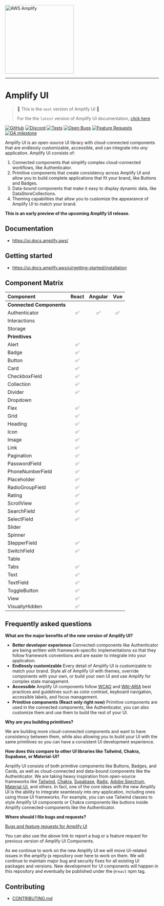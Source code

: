 <img src="https://s3.amazonaws.com/aws-mobile-hub-images/aws-amplify-logo.png" alt="AWS Amplify" width="225">

---

# Amplify UI

> 🚧 This is the `next` version of Amplify UI 🚧
>
> For the the `latest` version of Amplify UI documentation, [click here](https://docs.amplify.aws/ui)

[![GitHub](https://img.shields.io/github/license/aws-amplify/amplify-ui)](LICENSE)
[![Discord](https://img.shields.io/discord/308323056592486420?logo=discord)](https://discord.gg/jWVbPfC)
[![Tests](https://github.com/aws-amplify/amplify-ui/actions/workflows/tests.yml/badge.svg)](https://github.com/aws-amplify/amplify-ui/actions/workflows/tests.yml)
[![Open Bugs](https://img.shields.io/github/issues/aws-amplify/amplify-ui/bug?color=d73a4a&label=bugs)](https://github.com/aws-amplify/amplify-cli/issues?q=is%3Aissue+is%3Aopen+label%3Abug)
[![Feature Requests](https://img.shields.io/github/issues/aws-amplify/amplify-ui/feature-request?color=ff9001&label=feature%20requests)](https://github.com/aws-amplify/amplify-cli/issues?q=is%3Aissue+label%3Afeature-request+is%3Aopen)
[![GA milestone](https://img.shields.io/github/milestones/progress-percent/aws-amplify/amplify-ui/1)](https://github.com/aws-amplify/amplify-ui/milestone/1)

Amplify UI is an open-source UI library with cloud-connected components that are endlessly customizable, accessible, and can integrate into _any_ application. Amplify UI consists of:

1. Connected components that simplify complex cloud-connected workflows, like Authenticator.
2. Primitive components that create consistency across Amplify UI and allow you to build complete applications that fit your brand, like Buttons and Badges.
3. Data-bound components that make it easy to display dynamic data, like DataStoreCollections.
4. Theming capabilities that allow you to customize the appearance of Amplify UI to match your brand.

**This is an early preview of the upcoming Amplify UI release.**

## Documentation

- https://ui.docs.amplify.aws/

## Getting started

- https://ui.docs.amplify.aws/ui/getting-started/installation

## Component Matrix

| **Component**            | **React** | **Angular** | **Vue** |
| :----------------------- | :-------: | :---------: | :-----: |
| **Connected Components** |           |             |
| Authenticator            |    ✅     |     ✅      |   ✅    |
| Interactions             |           |             |
| Storage                  |           |             |
| **Primitives**           |           |             |
| Alert                    |    ✅     |             |
| Badge                    |    ✅     |             |
| Button                   |    ✅     |             |
| Card                     |    ✅     |             |
| CheckboxField            |    ✅     |             |
| Collection               |    ✅     |             |
| Divider                  |    ✅     |             |
| Dropdown                 |           |             |
| Flex                     |    ✅     |             |
| Grid                     |    ✅     |             |
| Heading                  |    ✅     |             |
| Icon                     |    ✅     |             |
| Image                    |    ✅     |             |
| Link                     |    ✅     |             |
| Pagination               |    ✅     |             |
| PasswordField            |    ✅     |             |
| PhoneNumberField         |    ✅     |             |
| Placeholder              |    ✅     |             |
| RadioGroupField          |    ✅     |             |
| Rating                   |    ✅     |             |
| ScrollView               |    ✅     |             |
| SearchField              |    ✅     |             |
| SelectField              |    ✅     |             |
| Slider                   |           |             |
| Spinner                  |           |             |
| StepperField             |    ✅     |             |
| SwitchField              |    ✅     |             |
| Table                    |           |             |
| Tabs                     |    ✅     |             |
| Text                     |    ✅     |             |
| TextField                |    ✅     |             |
| ToggleButton             |    ✅     |             |
| View                     |    ✅     |             |
| VisuallyHidden           |    ✅     |             |

## Frequently asked questions

**What are the major benefits of the new version of Amplify UI?**

- **Better developer experience** Connected-components like Authenticator are being written with framework-specific implementations so that they follow framework conventions and are easier to integrate into your application.
- **Endlessly customizable** Every detail of Amplify UI is customizable to match your brand. Style all of Amplify UI with themes, override components with your own, or build your own UI and use Amplify for complex state management.
- **Accessible** Amplify UI components follow [WCAG](https://www.w3.org/WAI/standards-guidelines/wcag/) and [WAI-ARIA](https://www.w3.org/TR/wai-aria-1.2/) best practices and guidelines such as color contrast, keyboard navigation, accessible labels, and focus management.
- **Primitive components (React only right now)** Primitive components are used in the connected components, like Authenticator, you can also customize them and use them to build the rest of your UI.

**Why are you building primitives?**

We are building more cloud-connected components and want to have consistency between them, while also allowing you to build your UI with the same primitives so you can have a consistent UI development experience.

**How does this compare to other UI libraries like Tailwind, Chakra, Supabase, or Material-UI?**

Amplify UI consists of both primitive components like Buttons, Badges, and Cards, as well as cloud-connected and data-bound components like the Authenticator. We are taking heavy inspiration from open-source frameworks like [Tailwind](https://tailwindcss.com/), [Chakra](https://chakra-ui.com/), [Supabase](https://ui.supabase.io/), [Radix](https://www.radix-ui.com/), [Adobe Spectrum](https://react-spectrum.adobe.com/), [Material-UI](https://material-ui.com/), and others. In fact, one of the core ideas with the new Amplify UI is the ability to integrate seamlessly into _any_ application, including ones using those UI frameworks. For example, you can use Tailwind classes to style Amplify UI components or Chakra components like buttons inside Amplify connected-components like the Authenticator.

**Where should I file bugs and requests?**

[Bugs and feature requests for Amplify UI](https://github.com/aws-amplify/amplify-ui/issues/new)

You can also use the above link to report a bug or a feature request for previous version of Amplify UI Components.

As we continue to work on the new Amplify UI we will move UI-related issues in the amplify-js repository over here to work on them. We will continue to maintain major bug and security fixes for all existing UI packages and versions. New development for UI components will happen in this repository and eventually be published under the `@react` npm tag.

## Contributing

- [CONTRIBUTING.md](/CONTRIBUTING.md)
